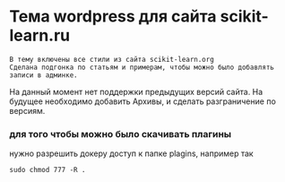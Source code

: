 # Тема wordpress для сайта scikit-learn.ru
    В тему включены все стили из сайта scikit-learn.org
    Сделана подгонка по статьям и примерам, чтобы можно было добавлять записи в админке.

На данный момент нет поддержки предыдущих версий сайта.
На будущее необходимо добавить Архивы, и сделать разграничение по версиям.


### для того чтобы можно было скачивать плагины
нужно разрешить докеру доступ к папке plagins, например так

```
sudo chmod 777 -R .
```
